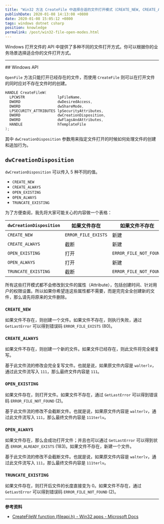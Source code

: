 ```yaml
---
title: "Win32 方法 CreateFile 中选择合适的文件打开模式（CREATE_NEW, CREATE_ALWAYS, OPEN_EXISTING, OPEN_ALWAYS, TRUNCATE_EXISTING）"
publishDate: 2020-01-08 14:13:08 +0800
date: 2020-01-08 15:05:12 +0800
tags: windows dotnet csharp
position: knowledge
permalink: /post/win32-file-open-modes.html
---
```


Windows 打开文件的 API 中提供了多种不同的文件打开方式。你可以根据你的业务场景选择适合你的文件打开方式。

---

<div id="toc"></div>
## Windows API

`OpenFile` 方法只能打开已经存在的文件，而使用 `CreateFile` 则可以在打开文件的同时应对不存在文件时的创建。

```cpp
HANDLE CreateFileW(
  LPCWSTR               lpFileName,
  DWORD                 dwDesiredAccess,
  DWORD                 dwShareMode,
  LPSECURITY_ATTRIBUTES lpSecurityAttributes,
  DWORD                 dwCreationDisposition,
  DWORD                 dwFlagsAndAttributes,
  HANDLE                hTemplateFile
);
```

其中 `dwCreationDisposition` 参数用来指定文件打开的时候如何处理文件的创建和追加行为。

## `dwCreationDisposition`

`dwCreationDisposition` 可以传入 5 种不同的值。

- `CREATE_NEW`
- `CREATE_ALWAYS`
- `OPEN_EXISTING`
- `OPEN_ALWAYS`
- `TRUNCATE_EXISTING`

为了方便查阅，我先将大家可能关心的内容做一个表格：

| `dwCreationDisposition` | 如果文件存在        | 如果文件不存在         |
| ----------------------- | ------------------- | ---------------------- |
| `CREATE_NEW`            | `ERROR_FILE_EXISTS` | 新建                   |
| `CREATE_ALWAYS`         | 截断                | 新建                   |
| `OPEN_EXISTING`         | 打开                | `ERROR_FILE_NOT_FOUND` |
| `OPEN_ALWAYS`           | 打开                | 新建                   |
| `TRUNCATE_EXISTING`     | 截断                | `ERROR_FILE_NOT_FOUND` |

所有这些打开模式都不会修改到文件的属性（Attribute），包括创建时间、针对用户的权限设置。所以如果你希望连这些属性都不需要，而是完完全全创建新的文件，那么请先将原来的文件删除。

### `CREATE_NEW`

如果文件不存在，则创建一个文件。如果文件不存在，则执行失败，通过 `GetLastError` 可以得到错误码 `ERROR_FILE_EXISTS` (80)。

### `CREATE_ALWAYS`

如果文件不存在，则创建一个新的文件。如果文件已经存在，则此文件将完全被复写。

基于此文件流的修改会完全复写文件。也就是说，如果原文件内容是 `walterlv`，通过此文件流写入 `111`，那么最终文件内容是 `111`。

### `OPEN_EXISTING`

如果文件存在，则打开文件。如果文件不存在，通过 `GetLastError` 可以得到错误码 `ERROR_FILE_NOT_FOUND` (2)。

基于此文件流的修改不会截断文件。也就是说，如果原文件内容是 `walterlv`，通过此文件流写入 `111`，那么最终文件内容是 `111terlv`。

### `OPEN_ALWAYS`

如果文件存在，那么会成功打开文件；并且也可以通过 `GetLastError` 可以得到状态 `ERROR_ALREADY_EXISTS` (183)。如果文件不存在，新建一个文件。

基于此文件流的修改不会截断文件。也就是说，如果原文件内容是 `walterlv`，通过此文件流写入 `111`，那么最终文件内容是 `111terlv`。

### `TRUNCATE_EXISTING`

如果文件存在，则打开后文件的长度直接变为 0。如果文件不存在，通过 `GetLastError` 可以得到错误码 `ERROR_FILE_NOT_FOUND` (2)。

---

**参考资料**

- [CreateFileW function (fileapi.h) - Win32 apps - Microsoft Docs](https://docs.microsoft.com/en-us/windows/win32/api/fileapi/nf-fileapi-createfilew)

